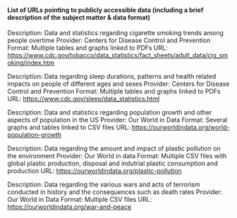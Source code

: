 #### List of URLs pointing to publicly accessible data (including a brief description of the subject matter & data format)


Description: Data and statistics regarding cigarette smoking trends among people overtime 
Provider: Centers for Disease Control and Prevention
Format: Multiple tables and graphs linked to PDFs
URL: https://www.cdc.gov/tobacco/data_statistics/fact_sheets/adult_data/cig_smoking/index.htm

Description: Data regarding sleep durations, patterns and health related impacts on people of different ages and sexes
Provider: Centers for Disease Control and Prevention
Format: Multiple tables and graphs linked to PDFs
URL: https://www.cdc.gov/sleep/data_statistics.html

Description: Data and statistics regarding population growth and other aspects of population in the US
Provider: Our World in Data
Format: Several graphs and tables linked to CSV files 
URL: https://ourworldindata.org/world-population-growth

Description: Data regarding the amount and impact of plastic pollution on the environment
Provider: Our World in data
Format: Multiple CSV files with global plastic production, disposal and indutrial plastic consumption and production
URL: https://ourworldindata.org/plastic-pollution

Description: Data regarding the various wars and acts of terrorism conducted in history and the consequences such as death rates
Provider: Our World in Data
Format: Multiple CSV files 
URL: https://ourworldindata.org/war-and-peace
